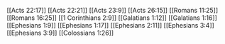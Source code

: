 [[Acts 22:17]]
[[Acts 22:21]]
[[Acts 23:9]]
[[Acts 26:15]]
[[Romans 11:25]]
[[Romans 16:25]]
[[1 Corinthians 2:9]]
[[Galatians 1:12]]
[[Galatians 1:16]]
[[Ephesians 1:9]]
[[Ephesians 1:17]]
[[Ephesians 2:11]]
[[Ephesians 3:4]]
[[Ephesians 3:9]]
[[Colossians 1:26]]

